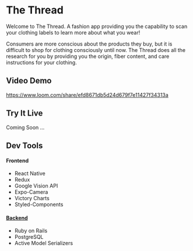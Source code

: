 # The Thread

Welcome to The Thread. A fashion app providing you the capability to scan your clothing labels to learn more about what you wear!

Consumers are more conscious about the products they buy, but it is difficult to shop for clothing consciously until now. The Thread does all the research for you by providing you the origin, fiber content, and care instructions for your clothing.

## Video Demo

https://www.loom.com/share/efd8671db5d24d679f7e11427f34313a

## Try It Live

Coming Soon ...

## Dev Tools

#### Frontend

- React Native
- Redux
- Google Vision API
- Expo-Camera
- Victory Charts
- Styled-Components

#### [Backend](https://github.com/slurio/TheThread-Backend)

- Ruby on Rails
- PostgreSQL
- Active Model Serializers
